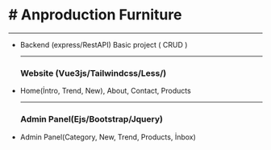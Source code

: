 <h1># Anproduction Furniture</h1>
<hr/>
<ul>
  <li>Backend (express/RestAPI) Basic project ( CRUD )</li>
  <hr/>
  <h3>Website (Vue3js/Tailwindcss/Less/)</h3>
  <li>Home(İntro, Trend, New), About, Contact, Products</li>
<hr/>
  <h3>Admin Panel(Ejs/Bootstrap/Jquery)</h3>
  <li>Admin Panel(Category, New, Trend, Products, İnbox) </li>
</ul>

